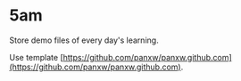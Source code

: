 # 5am
Store demo files of every day's learning.

Use template [https://github.com/panxw/panxw.github.com](https://github.com/panxw/panxw.github.com).